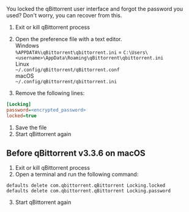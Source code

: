 You locked the qBittorrent user interface and forgot the password you used?
Don't worry, you can recover from this.

1. Exit or kill qBittorrent process
1. Open the preference file with a text editor.<br/>
Windows<br/>`%APPDATA%\qBittorrent\qbittorrent.ini` = `C:\Users\<username>\AppData\Roaming\qBittorrent\qbittorrent.ini`<br/>
Linux<br/>`~/.config/qBittorrent/qBittorrent.conf`<br/>
macOS<br/>`~/.config/qBittorrent/qbittorrent.ini`<br/>

1. Remove the following lines:

 ```ini
[Locking]
password=<encrypted_password>
locked=true
```
1. Save the file
1.  Start qBittorrent again


## Before qBittorrent v3.3.6 on macOS
1. Exit or kill qBittorrent process
2. Open a terminal and run the following command:

 ```shell
defaults delete com.qbittorrent.qBittorrent Locking.locked
defaults delete com.qbittorrent.qBittorrent Locking.password
```
3. Start qBittorrent again
